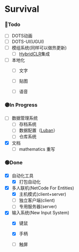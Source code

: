 # Survival

### 🔵Todo

- [ ] DOTS动画
- [ ] DOTS-UI(UGUI)  
- [ ] 模组系统(同样可以做热更新)
  - [ ] [HybridCLR](https://github.com/focus-creative-games/hybridclr)集成  
- [ ] 本地化
  - [ ] 文字
  - [ ] 贴图
  - [ ] 语音


### 🟣In Progress

- [ ] 数据管理系统  
  - [ ] 存档系统
  - [ ] 数据配置（[Luban](https://github.com/focus-creative-games/luban)）
  - [ ] 仓库系统
- [x] 文档  
  - [ ] mathematics 重写

### 🟢Done

- [x] 自动化工具
  - [x] 打包自动化 

- [x] 多人联机(NetCode For Entities) 
  - [x] 主机模式(client+server)
  - [ ] 独立客户端(client)
  - [ ] 专用服务器(server)

- [x] 输入系统(New Input System)  
  - [x] 键鼠
  - [x] 手柄
  - [ ] 触屏  

